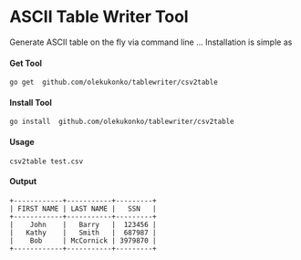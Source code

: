 ASCII Table Writer Tool
=========

Generate ASCII table on the fly via command line ...  Installation is simple as

#### Get Tool

    go get  github.com/olekukonko/tablewriter/csv2table

#### Install Tool

    go install  github.com/olekukonko/tablewriter/csv2table


#### Usage

    csv2table test.csv

#### Output

```
+------------+-----------+---------+
| FIRST NAME | LAST NAME |   SSN   |
+------------+-----------+---------+
|    John    |   Barry   |  123456 |
|   Kathy    |   Smith   |  687987 |
|    Bob     | McCornick | 3979870 |
+------------+-----------+---------+
```